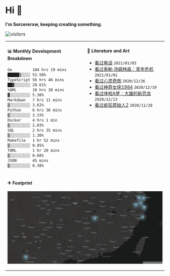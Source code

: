 # Hi 👋

**I'm Sorcererxw, keeping creating something.**

![visitors](https://visitor-badge.glitch.me/badge?page_id=sorcererxw.sorcererx)

<table width="800px">
<tr>
<td valign="top" width="50%">

#### 📊 Monthly Development Breakdown

<!--START_SECTION:waka-->
```text
Go         104 hrs 19 mins █████▒░░░░ 52.58%
TypeScript 56 hrs 46 mins  ██▓░░░░░░░ 28.61%
YAML       10 hrs 30 mins  ▓░░░░░░░░░ 5.30%
Markdown   7 hrs 11 mins   ▒░░░░░░░░░ 3.62%
Python     6 hrs 36 mins   ▒░░░░░░░░░ 3.33%
Docker     4 hrs 1 min     ▒░░░░░░░░░ 2.03%
SQL        2 hrs 35 mins   ▒░░░░░░░░░ 1.30%
Makefile   1 hr 52 mins    ▒░░░░░░░░░ 0.95%
TOML       1 hr 20 mins    ▒░░░░░░░░░ 0.68%
JSON       45 mins         ▒░░░░░░░░░ 0.38%
```
<!--END_SECTION:waka-->

<td valign="top" width="50%">

#### 💃 Literature and Art

<!--START_SECTION:douban-->
* [看过电话](http://movie.douban.com/subject/30346025/) <code>2021/01/03</code>
* [看过泰勒·汤姆林森：青年危机](http://movie.douban.com/subject/34979178/) <code>2021/01/01</code>
* [看过心灵奇旅](http://movie.douban.com/subject/24733428/) <code>2020/12/26</code>
* [看过神奇女侠1984](http://movie.douban.com/subject/27073752/) <code>2020/12/19</code>
* [看过哆啦A梦：大雄的新恐龙](http://movie.douban.com/subject/34454004/) <code>2020/12/13</code>
* [看过疯狂原始人2](http://movie.douban.com/subject/24298954/) <code>2020/11/28</code>

<!--END_SECTION:douban-->

</td>
</tr>
<tr>
<td colspan="2">

#### ✈ Footprint

![footprint](./footprint.png)

</td>
</tr>
</table>


